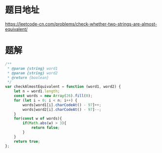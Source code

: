 # 题目地址
https://leetcode-cn.com/problems/check-whether-two-strings-are-almost-equivalent/

# 题解
```js
/**
 * @param {string} word1
 * @param {string} word2
 * @return {boolean}
 */
var checkAlmostEquivalent = function (word1, word2) {
    let n = word1.length;
    const words = new Array(26).fill(0);
    for (let i = 0; i < n; i++) {
        words[word1[i].charCodeAt() - 97]++;
        words[word2[i].charCodeAt() - 97]--;
    }
    for(const w of words){
        if(Math.abs(w) > 3){
            return false;
        }
    }
    return true;
};
```
